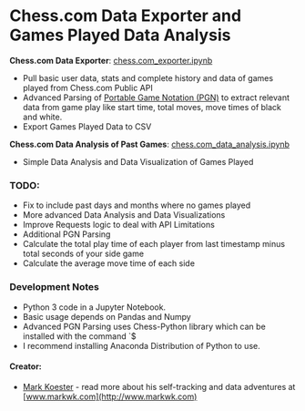 # Chess.com Data Exporter and Games Played Data Analysis

**Chess.com Data Exporter**: [chess.com_exporter.ipynb](https://github.com/markwk/chess_com_exporter/blob/master/chess.com_exporter.ipynb)

* Pull basic user data, stats and complete history and data of games played from Chess.com Public API 
* Advanced Parsing of [Portable Game Notation (PGN)](https://en.wikipedia.org/wiki/Portable_Game_Notation) to extract relevant data from game play like start time, total moves,  move times of black and white. 
* Export Games Played Data to CSV

**Chess.com Data Analysis of Past Games**: [chess.com_data_analysis.ipynb](https://github.com/markwk/chess_com_exporter/blob/master/chess.com_data_analysis.ipynb)

* Simple Data Analysis and Data Visualization of Games Played

### TODO: 

* Fix to include past days and months where no games played  
* More advanced Data Analysis and Data Visualizations
* Improve Requests logic to deal with API Limitations 
* Additional PGN Parsing
* Calculate the total play time of each player from last timestamp minus total seconds of your side game
* Calculate the average move time of each side

### Development Notes

* Python 3 code in a Jupyter Notebook. 
* Basic usage depends on Pandas and Numpy
* Advanced PGN Parsing uses Chess-Python library which can be installed with the command `$
* I recommend installing Anaconda Distribution of Python to use. 

#### Creator:

* [Mark Koester](https://github.com/markwk/) - read more about his self-tracking and data adventures at [www.markwk.com](http://www.markwk.com)